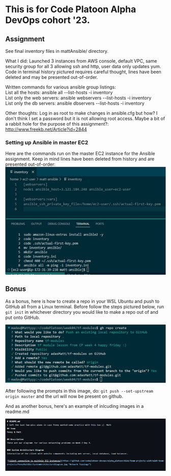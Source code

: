 # This is for Code Platoon Alpha DevOps cohort '23.

## Assignment 
See final inventory files in mattAnsible/ directory.

What I did:
Launched 3 instances from AWS console, default VPC, same security group for all 3 allowing ssh and http, user data only updates yum. Code in terminal history pictured requires careful thought, lines have been deleted and may be presented out-of-order. 

Written commands for various ansible group listings:
<br />
List all the hosts: ansible all --list-hosts -i inventory
<br />
List only the web servers: ansible webservers --list-hosts -i inventory
<br />
List only the db servers: ansible dbservers --list-hosts -i inventory

Other thoughts:
Log in as root to make changes in ansible.cfg but how? I don't think I set a password but it is not allowing root access.
Maybe a bit of a rabbit hole for the purpose of this assignment?: http://www.freekb.net/Article?id=2844 

### Setting up Ansible in master EC2
Here are the commands run on the master EC2 instance for the Ansible assignment. Keep in mind lines have been deleted from history and are presented out-of-order:
![picture describing terminal code for setting up master EC2 instance with Ansible](https://github.com/adasMatt/w05Ansible/blob/master/images/mattAnsibleMasterEC2.jpg "Setup Ansible master server")

## Bonus
As a bonus, here is how to create a repo in your WSL Ubuntu and push to GitHub all from a Linux terminal. Before follow the steps pictured below, run `git init` in whichever directory you would like to make a repo out of and put onto GitHub. 

![picture describing terminal code for creating and pushing locally created git repo to GitHub](https://github.com/adasMatt/w05Ansible/blob/master/images/ghRepoCreate.png "Create new git repo and push to GitHub from terminal")

After following the prompts in this image, do: `git push --set-upstream origin master` and the url will now be present on github.

And as another bonus, here's an example of inlcuding images in a readme.md

![inlcuding images in a readme.md](https://github.com/adasMatt/w05Ansible/blob/master/images/readmeMarkdownWithImages.png "Inlcuding images in a readme.md")

